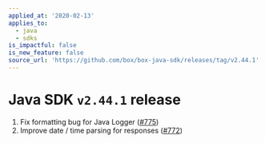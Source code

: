 ```yaml
---
applied_at: '2020-02-13'
applies_to:
  - java
  - sdks
is_impactful: false
is_new_feature: false
source_url: 'https://github.com/box/box-java-sdk/releases/tag/v2.44.1'
---
```

# Java SDK `v2.44.1` release

1. Fix formatting bug for Java Logger ([#775](https://github.com/box/box-java-sdk/pull/775))
2. Improve date / time parsing for responses ([#772](https://github.com/box/box-java-sdk/pull/772))